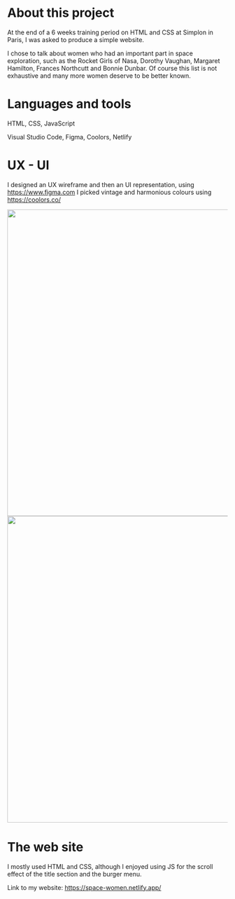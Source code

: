 # About this project
At the end of a 6 weeks training period on HTML and CSS at Simplon in Paris, I was asked to produce a simple website.

I chose to talk about women who had an important part in space exploration, such as the Rocket Girls of Nasa, Dorothy Vaughan, Margaret Hamilton, Frances Northcutt and Bonnie Dunbar. Of course this list is not exhaustive and many more women deserve to be better known. 

# Languages and tools 
HTML, CSS, JavaScript

Visual Studio Code, Figma, Coolors, Netlify

# UX - UI
I designed an UX wireframe and then an UI representation, using https://www.figma.com
I picked vintage and harmonious colours using https://coolors.co/

<p align="center">
  <img src="https://user-images.githubusercontent.com/61437084/87579111-b7ab1e00-c6d5-11ea-8db7-46b7c875f44f.png" height="700">
  <img src="https://user-images.githubusercontent.com/61437084/87579560-64859b00-c6d6-11ea-8092-0023d341d56a.png" height="700">
</p>

# The web site
I mostly used HTML and CSS, although I enjoyed using JS for the scroll effect of the title section and the burger menu.

Link to my website: https://space-women.netlify.app/
